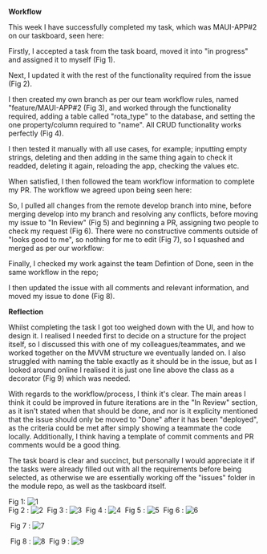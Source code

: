 **Workflow**

This week I have successfully completed my task, which was MAUI-APP#2 on our taskboard, seen here: 

Firstly, I accepted a task from the task board, moved it into "in progress" and assigned it to myself (Fig 1). 

Next, I updated it with the rest of the functionality required from the issue (Fig 2). 

I then created my own branch as per our team workflow rules, named "feature/MAUI-APP#2 (Fig 3), and worked through the functionality required, adding a table called "rota_type" to the database, and setting the one property/column required to "name". All CRUD functionality works perfectly (Fig 4).

I then tested it manually with all use cases, for example; inputting empty strings, deleting and then adding in the same thing again to check it readded, deleting it again, reloading the app, checking the values etc.

When satisfied, I then followed the team workflow information to complete my PR. The workflow we agreed upon being seen here: [<LINK>](https://github.com/Software-Engineering-Red/MAUI-APP/blob/master/Documentation/workflow.md)

So, I pulled all changes from the remote develop branch into mine, before merging develop into my branch and resolving any conflicts, before moving my issue to "In Review" (Fig 5) and beginning a PR, assigning two people to check my request (Fig 6). There were no constructive comments outside of "looks good to me", so nothing for me to edit (Fig 7), so I squashed and merged as per our workflow: [<LINK>](https://github.com/Software-Engineering-Red/MAUI-APP/pull/25)

Finally, I  checked my work against the team Defintion of Done, seen in the same workflow in the repo; 
[<LINK>](https://github.com/Software-Engineering-Red/MAUI-APP/blob/master/Documentation/workflow.md)

I then updated the issue with all comments and relevant information, and moved my issue to done (Fig 8). 

**Reflection**

Whilst completing the task I got too weighed down with the UI, and how to design it. I realised I needed first to decide on a structure for the project itself, so I discussed this with one of my colleagues/teammates, and we worked together on the MVVM structure we eventually landed on. I also struggled with naming the table exactly as it should be in the issue, but as I looked around online I realised it is just one line above the class as a decorator (Fig 9) which was needed. 

With regards to the workflow/process, I think it's clear. The main areas I think it could be improved in future iterations are in the "In Review" section, as it isn't stated when that should be done, and nor is it explicity mentioned that the issue should only be moved to "Done" after it has been "deployed", as the criteria could be met after simply showing a teammate the code locally. Additionally, I think having a template of commit comments and PR comments would be a good thing.

The task board is clear and succinct, but personally I would appreciate it if the tasks were already filled out with all the requirements before being selected, as otherwise we are essentially working off the "issues" folder in the module repo, as well as the taskboard itself. 

Fig 1: 
![1](/images/updatedBoard.png)  
 ‎ 
Fig 2 :
![2](/images/extraInformation.png)
 ‎ 
Fig 3 :
  ![3](/images/myBranch.png)
 ‎ 
Fig 4 :
  ![4](/images/workingCrug.png)
 ‎ 
Fig 5 :
![5](/images/review.png)
 ‎ 
Fig 6 :
  ![6](/images/PRtoDev.png)

 ‎ 
Fig 7 :
  ![7](/images/cleanComments.png)

 ‎ 
Fig 8 :
  ![8](/images/done.png)
 ‎ 
Fig 9 :
  ![9](/images/rotaType.png)
